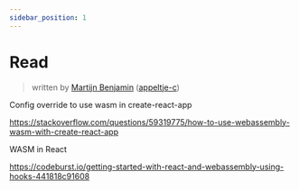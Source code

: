 ```yaml
---
sidebar_position: 1
---
```


# Read

> written by [Martijn Benjamin](https://www.linkedin.com/in/martijn-benjamin/) ([appeltje-c](https://github.com/appeltje-c))


Config override to use wasm in create-react-app

https://stackoverflow.com/questions/59319775/how-to-use-webassembly-wasm-with-create-react-app


WASM in React

https://codeburst.io/getting-started-with-react-and-webassembly-using-hooks-441818c91608




